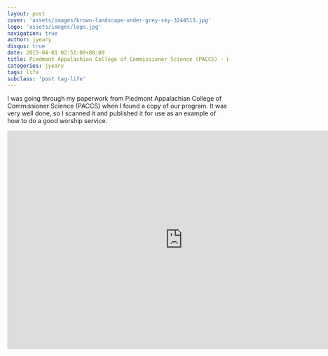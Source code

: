 ```yaml
---
layout: post
cover: 'assets/images/brown-landscape-under-grey-sky-3244513.jpg'
logo: 'assets/images/logo.jpg'
navigation: true
author: jyeary
disqus: true
date: 2015-04-01 02:51:00+00:00
title: Piedmont Appalachian College of Commissioner Science (PACCS) - Worship Service Program
categories: jyeary
tags: life
subclass: 'post tag-life'
---
```

I was going through my paperwork from Piedmont Appalachian College of Commissioner Science (PACCS) when I found a copy of our program. It was very well done, so I scanned it and published it for use as an example of how to do a good worship service.
<iframe src="https://onedrive.live.com/embed?cid=B4F35AC6BA3D0D2B&resid=B4F35AC6BA3D0D2B%2126958&authkey=AOkEQ95TSQQAik0&em=2" width="800" height="500" frameborder="0" scrolling="no"></iframe>